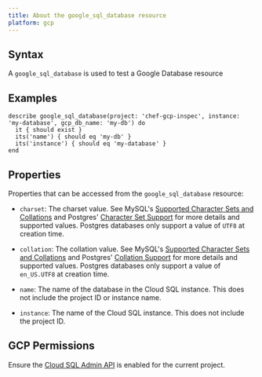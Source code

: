 ```yaml
---
title: About the google_sql_database resource
platform: gcp
---
```


## Syntax
A `google_sql_database` is used to test a Google Database resource

## Examples
```
describe google_sql_database(project: 'chef-gcp-inspec', instance: 'my-database', gcp_db_name: 'my-db') do
  it { should exist }
  its('name') { should eq 'my-db' }
  its('instance') { should eq 'my-database' }
end
```

## Properties
Properties that can be accessed from the `google_sql_database` resource:


  * `charset`: The charset value. See MySQL's [Supported Character Sets and Collations](https://dev.mysql.com/doc/refman/5.7/en/charset-charsets.html) and Postgres' [Character Set Support](https://www.postgresql.org/docs/9.6/static/multibyte.html) for more details and supported values. Postgres databases only support a value of `UTF8` at creation time.

  * `collation`: The collation value. See MySQL's [Supported Character Sets and Collations](https://dev.mysql.com/doc/refman/5.7/en/charset-charsets.html) and Postgres' [Collation Support](https://www.postgresql.org/docs/9.6/static/collation.html) for more details and supported values. Postgres databases only support a value of `en_US.UTF8` at creation time.

  * `name`: The name of the database in the Cloud SQL instance. This does not include the project ID or instance name.

  * `instance`: The name of the Cloud SQL instance. This does not include the project ID.


## GCP Permissions

Ensure the [Cloud SQL Admin API](https://console.cloud.google.com/apis/library/sqladmin.googleapis.com/) is enabled for the current project.
